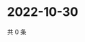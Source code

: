 # 2022-10-30

共 0 条

<!-- BEGIN WEIBO -->
<!-- 最后更新时间 Sun Oct 30 2022 15:14:59 GMT+0800 (China Standard Time) -->

<!-- END WEIBO -->
